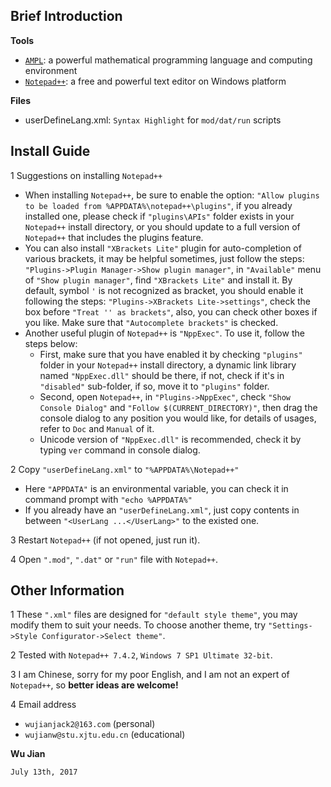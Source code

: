## Brief Introduction

**Tools**
- [`AMPL`](http://www.ampl.com/): a powerful mathematical programming language and computing environment
- [`Notepad++`]( http://notepad-plus-plus.org/ ): a free and powerful text editor on Windows platform

**Files**
- userDefineLang.xml: `Syntax Highlight` for `mod/dat/run` scripts


## Install Guide
1 Suggestions on installing `Notepad++`
 - When installing `Notepad++`, be sure to enable the option: `"Allow plugins to be loaded from %APPDATA%\notepad++\plugins"`, if you already installed one, please check if `"plugins\APIs"` folder exists in your `Notepad++` install directory, or you should update to a full version of `Notepad++` that includes the plugins feature.
 - You can also install `"XBrackets Lite"` plugin for auto-completion of various brackets, it may be helpful sometimes, just follow the steps: `"Plugins->Plugin Manager->Show plugin manager"`, in `"Available"` menu of `"Show plugin manager"`, find `"XBrackets Lite"` and install it. By default, symbol `'` is not recognized as bracket, you should enable it following the steps: `"Plugins->XBrackets Lite->settings"`, check the box before `"Treat '' as brackets"`, also, you can check other boxes if you like. Make sure that `"Autocomplete brackets"` is checked.
 - Another useful plugin of `Notepad++` is `"NppExec"`. To use it, follow the steps below:
 	- First, make sure that you have enabled it by checking `"plugins"` folder in your `Notepad++` install directory, a dynamic link library named `"NppExec.dll"` should be there, if not, check if it's in `"disabled"` sub-folder, if so, move it to `"plugins"` folder.
 	- Second, open `Notepad++`, in `"Plugins->NppExec"`, check `"Show Console Dialog"` and `"Follow $(CURRENT_DIRECTORY)"`, then drag the console dialog to any position you would like, for details of usages, refer to `Doc` and `Manual` of it.
 	- Unicode version of `"NppExec.dll"` is recommended, check it by typing `ver` command in console dialog.
	
2 Copy `"userDefineLang.xml"` to `"%APPDATA%\Notepad++"`
 - Here `"APPDATA"` is an environmental variable, you can check it in command prompt with `"echo %APPDATA%"`
 - If you already have an `"userDefineLang.xml"`, just copy contents in between `"<UserLang ...</UserLang>"` to the existed one.

3 Restart `Notepad++` (if not opened, just run it).

4 Open `".mod"`, `".dat"` or `"run"` file with `Notepad++`.


## Other Information
1 These `".xml"` files are designed for `"default style theme"`, you may modify them to suit your needs. To choose another theme, try `"Settings->Style Configurator->Select theme"`.

2 Tested with `Notepad++ 7.4.2`, `Windows 7 SP1 Ultimate 32-bit`.

3 I am Chinese, sorry for my poor English, and I am not an expert of `Notepad++`, so **better ideas are welcome!**

4 Email address
 - `wujianjack2@163.com`      (personal)
 - `wujianw@stu.xjtu.edu.cn`  (educational)

 **Wu Jian**
 
 `July 13th, 2017`